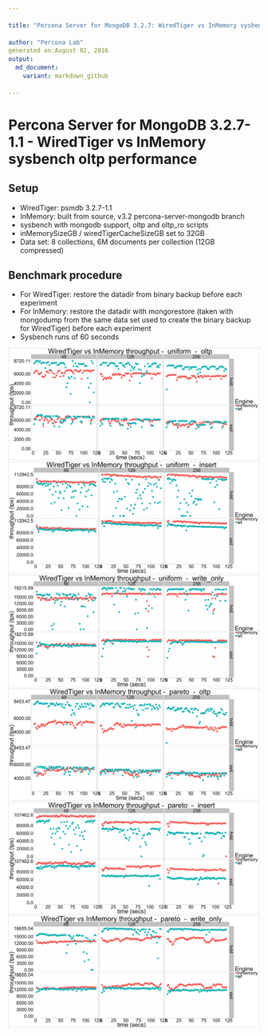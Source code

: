 ```yaml
---

title: "Percona Server for MongoDB 3.2.7: WiredTiger vs InMemory sysbench oltp performance"

author: "Percona Lab"
generated on:August 02, 2016
output:
  md_document:
    variant: markdown_github

---
```




# Percona Server for MongoDB 3.2.7-1.1 - WiredTiger vs InMemory sysbench oltp performance

## Setup

* WiredTiger: psmdb 3.2.7-1.1 
* InMemory: built from source, v3.2 percona-server-mongodb branch
* sysbench with mongodb support, oltp and oltp_ro scripts
* inMemorySizeGB / wiredTigerCacheSizeGB set to 32GB
* Data set: 8 collections, 6M documents per collection (12GB compressed)

## Benchmark procedure

* For WiredTiger: restore the datadir from binary backup before each experiment
* For InMemory: restore the datadir with mongorestore (taken with mongodump from the same data set used to create the binary backup for WiredTiger) before each experiment
* Sysbench runs of 60 seconds


![plot of chunk short](figure/short-1.png)![plot of chunk short](figure/short-2.png)![plot of chunk short](figure/short-3.png)![plot of chunk short](figure/short-4.png)![plot of chunk short](figure/short-5.png)![plot of chunk short](figure/short-6.png)


